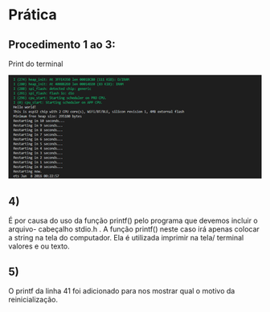 # Prática 

## Procedimento 1 ao 3:
Print do terminal

![print](./Imagem1.png)
 
## 4)
 É por causa do uso da função printf() pelo programa que devemos incluir o arquivo- cabeçalho stdio.h . A função printf() neste caso irá apenas colocar a string na tela do computador. Ela é utilizada imprimir na tela/ terminal valores e ou texto.

## 5)
 O printf da linha 41 foi adicionado para nos mostrar qual o motivo da reinicialização.  
